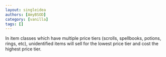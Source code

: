 ```yaml
---
layout: singleidea
authors: [AmyBSOD]
category: [vanilla]
tags: []
---
```

In item classes which have multiple price tiers (scrolls, spellbooks, potions, rings, etc), unidentified items will sell for the lowest price tier and cost the highest price tier.
